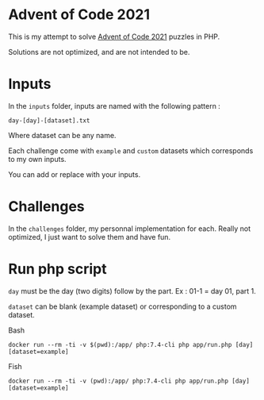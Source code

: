 # Advent of Code 2021

This is my attempt to solve [Advent of Code 2021](https://adventofcode.com/2021) puzzles in PHP.

Solutions are not optimized, and are not intended to be.

# Inputs 

In the `inputs` folder, inputs are named with the following pattern : 

```
day-[day]-[dataset].txt
```

Where dataset can be any name.

Each challenge come with `example` and `custom` datasets which corresponds to my own inputs.

You can add or replace with your inputs.

# Challenges

In the `challenges` folder, my personnal implementation for each. Really not optimized, I just want to solve them and have fun.

# Run php script

`day` must be the day (two digits) follow by the part. Ex : 01-1 = day 01, part 1.

`dataset` can be blank (example dataset) or corresponding to a custom dataset.

Bash
```
docker run --rm -ti -v $(pwd):/app/ php:7.4-cli php app/run.php [day] [dataset=example]
```

Fish
```
docker run --rm -ti -v (pwd):/app/ php:7.4-cli php app/run.php [day] [dataset=example]
```
